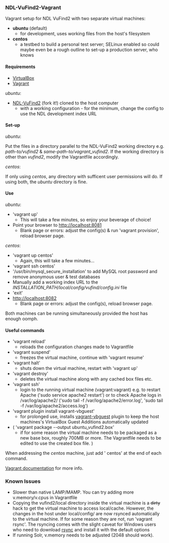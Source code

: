 ### NDL-VuFind2-Vagrant
Vagrant setup for NDL VuFind2 with two separate virtual machines:
- **ubuntu** (default)
  - for development, uses working files from the host's filesystem
- **centos**
  - a testbed to build a personal test server; SELinux enabled so could maybe even be a rough outline to set-up a production server, who knows

#### Requirements

- <a href="https://www.virtualbox.org">VirtualBox</a>
- <a href="https://www.vagrantup.com">Vagrant</a>

_ubuntu_:
- <a href="https://github.com/NatLibFi/NDL-VuFind2">NDL-VuFind2</a> (fork it!) cloned to the host computer
  - with a working configuration - for the minimum, change the config to use the NDL development index URL

#### Set-up

_ubuntu_:

Put the files in a directory parallel to the NDL-VuFind2 working directory e.g. _path-to/vufind2_ & _same-path-to/vagrant_vufind2_. If the working directory is other than _vufind2_, modify the Vagrantfile accordingly.

_centos_:

If only using _centos_, any directory with sufficent user permissions will do. If using both, the _ubuntu_ directory is fine.

#### Use

_ubuntu_:
- 'vagrant up'
  - This will take a few minutes, so enjoy your beverage of choice!
- Point your browser to <a href="http://localhost:8081">http://localhost:8081</a>
  - Blank page or errors: adjust the config(s) & run 'vagrant provision', reload browser page.

_centos_:
- 'vagrant up centos'
  - Again, this will take a few minutes...
- 'vagrant ssh centos'
- '/usr/bin/mysql_secure_installation' to add MySQL root password and remove anonymous user & test databases
- Manually add a working index URL to the _INSTALLATION_PATH/local/config/vufind/config.ini_ file
- 'exit'
- <a href="http://localhost:8082">http://localhost:8082</a>
  - Blank page or errors: adjust the config(s), reload browser page.

Both machines can be running simultaneously provided the host has enough oomph.

#### Useful commands
* 'vagrant reload'
  - reloads the configuration changes made to Vagrantfile
* 'vagrant suspend'
  - freezes the virtual machine, continue with 'vagrant resume'
* 'vagrant halt'
  - shuts down the virtual machine, restart with 'vagrant up'
* 'vagrant destroy'
  - deletes the virtual machine along with any cached box files etc.
* 'vagrant ssh'
  - login to the running virtual machine (vagrant:vagrant) e.g. to restart Apache ('sudo service apache2 restart') or to check Apache logs in /var/log/apache2/ ('sudo tail -f /var/log/apache2/error.log', 'sudo tail -f /var/log/apache2/access.log')
* 'vagrant plugin install vagrant-vbguest'
  - for prolonged use, installs <a href="https://github.com/dotless-de/vagrant-vbguest">vagrant-vbguest</a> plugin to keep the host machines's VirtualBox Guest Additions automatically updated
* ( 'vagrant package --output ubuntu_vufind2.box'
  - if for some reason the virtual machine needs to be packaged as a new base box, roughly 700MB or more. The Vagrantfile needs to be edited to use the created box file. )

When addressing the _centos_ machine, just add ' centos' at the end of each command.

<a href="https://docs.vagrantup.com/v2/cli/index.html">Vagrant documentation</a> for more info.

### Known Issues
- Slower than native LAMP/MAMP. You can try adding more v.memory/v.cpus in Vagrantfile
- Copying the vufind2/local directory inside the virtual machine is a ~~dirty~~ hack to get the virtual machine to access local/cache. However, the changes in the host under local/config/ are now rsynced automatically to the virtual machine. If for some reason they are not, run 'vagrant rsync'. The rsyncing comes with the slight caveat for Windows users who need to download <a href="http://www.rsync.net/resources/binaries/cwRsync_5.4.1_x86_Free.zip">rsync</a> and install it with the default options
- If running Solr, v.memory needs to be adjusted (2048 should work).
